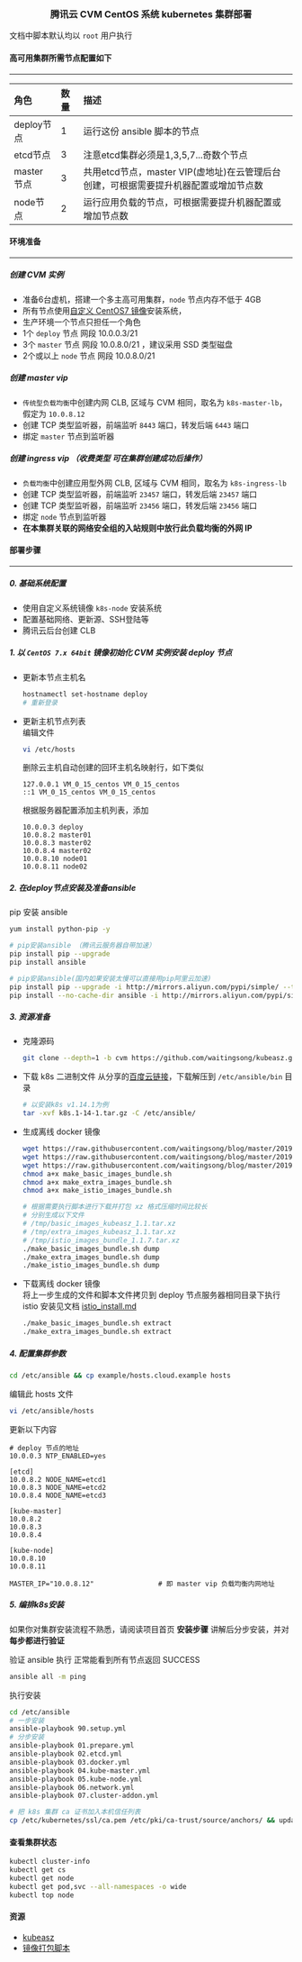 ### <center>腾讯云 CVM CentOS 系统 kubernetes 集群部署</center>

文档中脚本默认均以 `root` 用户执行

#### 高可用集群所需节点配置如下
---- 

|角色|数量|描述|
|:-|:-|:-|
|deploy节点|1|运行这份 ansible 脚本的节点|
|etcd节点|3|注意etcd集群必须是1,3,5,7...奇数个节点|
|master节点|3|共用etcd节点，master VIP(虚地址)在云管理后台创建，可根据需要提升机器配置或增加节点数|
|node节点|2|运行应用负载的节点，可根据需要提升机器配置或增加节点数|


#### 环境准备
---- 

##### 创建 CVM 实例
- 准备6台虚机，搭建一个多主高可用集群，`node` 节点内存不低于 4GB
- 所有节点使用[自定义 CentOS7 镜像](CentOS7-initialize-cvm-boilerplate.md)安装系统，
- 生产环境一个节点只担任一个角色
- 1个 `deploy` 节点 网段 10.0.0.3/21
- 3个 `master` 节点 网段 10.0.8.0/21 ，建议采用 SSD 类型磁盘
- 2个或以上 `node` 节点 网段 10.0.8.0/21

##### 创建 master vip
- `传统型负载均衡`中创建内网 CLB, 区域与 CVM 相同，取名为 `k8s-master-lb`，假定为 `10.0.8.12`
- 创建 TCP 类型监听器，前端监听 `8443` 端口，转发后端 `6443` 端口
- 绑定 `master` 节点到监听器

##### 创建 ingress vip （收费类型 可在集群创建成功后操作）
- `负载均衡`中创建应用型外网 CLB, 区域与 CVM 相同，取名为 `k8s-ingress-lb`
- 创建 TCP 类型监听器，前端监听 `23457` 端口，转发后端 `23457` 端口
- 创建 TCP 类型监听器，前端监听 `23456` 端口，转发后端 `23456` 端口
- 绑定 `node` 节点到监听器
- **在本集群关联的网络安全组的入站规则中放行此负载均衡的外网 IP**


#### 部署步骤
---- 


##### 0. 基础系统配置

+ 使用自定义系统镜像 `k8s-node` 安装系统
+ 配置基础网络、更新源、SSH登陆等
+ 腾讯云后台创建 CLB


##### 1. 以 `CentOS 7.x 64bit` 镜像初始化 CVM 实例安装 deploy 节点

- 更新本节点主机名
  ```bash
  hostnamectl set-hostname deploy
  # 重新登录
  ```

- 更新主机节点列表  
  编辑文件
  ```bash
  vi /etc/hosts
  ```

  删除云主机自动创建的回环主机名映射行，如下类似
  ```
  127.0.0.1 VM_0_15_centos VM_0_15_centos
  ::1 VM_0_15_centos VM_0_15_centos
  ```

  根据服务器配置添加主机列表，添加
  ```
  10.0.0.3 deploy
  10.0.8.2 master01
  10.0.8.3 master02
  10.0.8.4 master02
  10.0.8.10 node01
  10.0.8.11 node02
  ```


##### 2. 在deploy节点安装及准备ansible

pip 安装 ansible
``` bash
yum install python-pip -y

# pip安装ansible （腾讯云服务器自带加速）
pip install pip --upgrade
pip install ansible

# pip安装ansible(国内如果安装太慢可以直接用pip阿里云加速)
pip install pip --upgrade -i http://mirrors.aliyun.com/pypi/simple/ --trusted-host mirrors.aliyun.com
pip install --no-cache-dir ansible -i http://mirrors.aliyun.com/pypi/simple/ --trusted-host mirrors.aliyun.com
```


##### 3. 资源准备

- 克隆源码
  ```bash
  git clone --depth=1 -b cvm https://github.com/waitingsong/kubeasz.git /etc/ansible
  ```

- 下载 k8s 二进制文件
从分享的[百度云链接](https://pan.baidu.com/s/1c4RFaA)，下载解压到 `/etc/ansible/bin` 目录
  ```bash
  # 以安装k8s v1.14.1为例
  tar -xvf k8s.1-14-1.tar.gz -C /etc/ansible/
  ```

- 生成离线 docker 镜像  
  ```bash
  wget https://raw.githubusercontent.com/waitingsong/blog/master/201904/assets/make_basic_images_bundle.sh
  wget https://raw.githubusercontent.com/waitingsong/blog/master/201904/assets/make_extra_images_bundle.sh
  wget https://raw.githubusercontent.com/waitingsong/blog/master/201904/assets/make_istio_images_bundle.sh
  chmod a+x make_basic_images_bundle.sh
  chmod a+x make_extra_images_bundle.sh
  chmod a+x make_istio_images_bundle.sh

  # 根据需要执行脚本进行下载并打包 xz 格式压缩时间比较长
  # 分别生成以下文件
  # /tmp/basic_images_kubeasz_1.1.tar.xz
  # /tmp/extra_images_kubeasz_1.1.tar.xz
  # /tmp/istio_images_bundle_1.1.7.tar.xz
  ./make_basic_images_bundle.sh dump
  ./make_extra_images_bundle.sh dump
  ./make_istio_images_bundle.sh dump
  ```

- 下载离线 docker 镜像  
将上一步生成的文件和脚本文件拷贝到 deploy 节点服务器相同目录下执行  
istio 安装见文档 [istio_install.md](./istio_install.md)
  ```bash
  ./make_basic_images_bundle.sh extract
  ./make_extra_images_bundle.sh extract
  ```

##### 4. 配置集群参数
```bash
cd /etc/ansible && cp example/hosts.cloud.example hosts
``` 

编辑此 hosts 文件
```bash
vi /etc/ansible/hosts
```

更新以下内容
```
# deploy 节点的地址
10.0.0.3 NTP_ENABLED=yes

[etcd]
10.0.8.2 NODE_NAME=etcd1
10.0.8.3 NODE_NAME=etcd2
10.0.8.4 NODE_NAME=etcd3

[kube-master]
10.0.8.2
10.0.8.3
10.0.8.4

[kube-node]
10.0.8.10
10.0.8.11

MASTER_IP="10.0.8.12"                # 即 master vip 负载均衡内网地址
```


##### 5. 编排k8s安装

如果你对集群安装流程不熟悉，请阅读项目首页 **安装步骤** 讲解后分步安装，并对 **每步都进行验证**  

验证 ansible 执行 正常能看到所有节点返回 SUCCESS
```bash
ansible all -m ping
``` 

执行安装
```bash
cd /etc/ansible
# 一步安装
ansible-playbook 90.setup.yml
# 分步安装
ansible-playbook 01.prepare.yml
ansible-playbook 02.etcd.yml
ansible-playbook 03.docker.yml
ansible-playbook 04.kube-master.yml
ansible-playbook 05.kube-node.yml
ansible-playbook 06.network.yml
ansible-playbook 07.cluster-addon.yml

# 把 k8s 集群 ca 证书加入本机信任列表
cp /etc/kubernetes/ssl/ca.pem /etc/pki/ca-trust/source/anchors/ && update-ca-trust
```

#### 查看集群状态
```bash
kubectl cluster-info
kubectl get cs
kubectl get node
kubectl get pod,svc --all-namespaces -o wide
kubectl top node
```


#### 资源
- [kubeasz](https://github.com/gjmzj/kubeasz)
- [镜像打包脚本](https://github.com/waitingsong/blog/tree/master/201904/assets)
